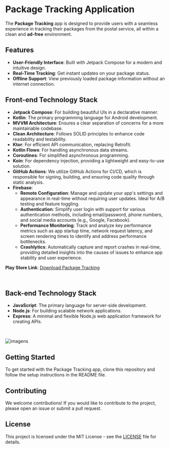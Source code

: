 # Package Tracking Application

The **Package Tracking** app is designed to provide users with a seamless experience in tracking their packages from the postal service, all within a clean and **ad-free** environment.

## Features

- **User-Friendly Interface**: Built with Jetpack Compose for a modern and intuitive design.
- **Real-Time Tracking**: Get instant updates on your package status.
- **Offline Support**: View previously loaded package information without an internet connection.

## Front-end Technology Stack

- **Jetpack Compose**: For building beautiful UIs in a declarative manner.
- **Kotlin**: The primary programming language for Android development.
- **MVVM Architecture**: Ensures a clear separation of concerns for a more maintainable codebase.
- **Clean Architecture**: Follows SOLID principles to enhance code readability and testability.
- **Ktor**: For efficient API communication, replacing Retrofit.
- **Kotlin Flows**: For handling asynchronous data streams.
- **Coroutines**: For simplified asynchronous programming.
- **Koin**: For dependency injection, providing a lightweight and easy-to-use solution.
- **GitHub Actions**: We utilize GitHub Actions for CI/CD, which is responsible for signing, building, and ensuring code quality through static analysis.
- **Firebase**: 
  - **Remote Configuration**: Manage and update your app's settings and appearance in real-time without requiring user updates. Ideal for A/B testing and feature toggling.
  - **Authentication**: Simplify user login with support for various authentication methods, including email/password, phone numbers, and social media accounts (e.g., Google, Facebook).
  - **Performance Monitoring**: Track and analyze key performance metrics such as app startup time, network request latency, and screen rendering times to identify and address performance bottlenecks.
  - **Crashlytics**: Automatically capture and report crashes in real-time, providing detailed insights into the causes of issues to enhance app stability and user experience.

**Play Store Link**: [Download Package Tracking](https://play.google.com/store/apps/details?id=br.com.smdevelopment.rastreamentocorreios&pli=1)

&nbsp; 
&nbsp; 

## Back-end Technology Stack

- **JavaScript**: The primary language for server-side development.
- **Node.js**: For building scalable network applications.
- **Express**: A minimal and flexible Node.js web application framework for creating APIs.

&nbsp; 
&nbsp; 

![imagens](https://github.com/user-attachments/assets/15e3db71-7d72-4ff8-894b-55d3ce5aec78)


## Getting Started

To get started with the Package Tracking app, clone this repository and follow the setup instructions in the README file.

## Contributing

We welcome contributions! If you would like to contribute to the project, please open an issue or submit a pull request.

## License

This project is licensed under the MIT License - see the [LICENSE](LICENSE) file for details.
